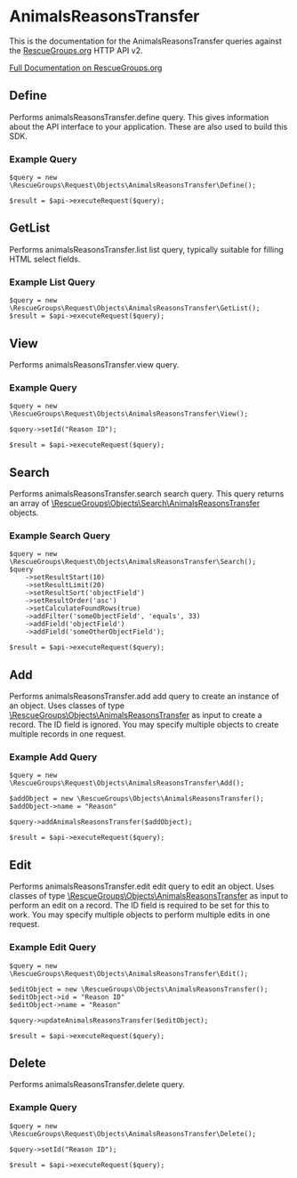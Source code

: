 # AnimalsReasonsTransfer

This is the documentation for the AnimalsReasonsTransfer queries against the [RescueGroups.org](https://www.rescuegroups.org/) HTTP API v2.

[Full Documentation on RescueGroups.org](https://userguide.rescuegroups.org/display/APIDG/Object+definitions#Objectdefinitions-animalsReasonsTransfer)

## Define
Performs animalsReasonsTransfer.define query. This gives information about the API interface to your application. These are also used to build this SDK.

### Example Query

    $query = new \RescueGroups\Request\Objects\AnimalsReasonsTransfer\Define();

    $result = $api->executeRequest($query);
## GetList
Performs animalsReasonsTransfer.list list query, typically suitable for filling HTML select fields.

### Example List Query

    $query = new \RescueGroups\Request\Objects\AnimalsReasonsTransfer\GetList();
    $result = $api->executeRequest($query);
## View
Performs animalsReasonsTransfer.view query.

### Example Query

    $query = new \RescueGroups\Request\Objects\AnimalsReasonsTransfer\View();

    $query->setId("Reason ID");

    $result = $api->executeRequest($query);

## Search
Performs animalsReasonsTransfer.search search query. This query returns an array of [\RescueGroups\Objects\Search\AnimalsReasonsTransfer](../../../src/Objects/Search/AnimalsReasonsTransfer.php) objects.

### Example Search Query

    $query = new \RescueGroups\Request\Objects\AnimalsReasonsTransfer\Search();
    $query
        ->setResultStart(10)
        ->setResultLimit(20)
        ->setResultSort('objectField')
        ->setResultOrder('asc')
        ->setCalculateFoundRows(true)
        ->addFilter('someObjectField', 'equals', 33)
        ->addField('objectField')
        ->addField('someOtherObjectField');

    $result = $api->executeRequest($query);
## Add
Performs animalsReasonsTransfer.add add query to create an instance of an object. Uses classes of type [\RescueGroups\Objects\AnimalsReasonsTransfer](../../../src/Objects/AnimalsReasonsTransfer.php) as input to create a record. The ID field is ignored. You may specify multiple objects to create multiple records in one request.

### Example Add Query

    $query = new \RescueGroups\Request\Objects\AnimalsReasonsTransfer\Add();

    $addObject = new \RescueGroups\Objects\AnimalsReasonsTransfer();
    $addObject->name = "Reason"

    $query->addAnimalsReasonsTransfer($addObject);

    $result = $api->executeRequest($query);
## Edit
Performs animalsReasonsTransfer.edit edit query to edit an object. Uses classes of type [\RescueGroups\Objects\AnimalsReasonsTransfer](../../../src/Objects/AnimalsReasonsTransfer.php) as input to perform an edit on a record. The ID field is required to be set for this to work. You may specify multiple objects to perform multiple edits in one request.

### Example Edit Query

    $query = new \RescueGroups\Request\Objects\AnimalsReasonsTransfer\Edit();

    $editObject = new \RescueGroups\Objects\AnimalsReasonsTransfer();
    $editObject->id = "Reason ID"
    $editObject->name = "Reason"

    $query->updateAnimalsReasonsTransfer($editObject);

    $result = $api->executeRequest($query);
## Delete
Performs animalsReasonsTransfer.delete query.

### Example Query

    $query = new \RescueGroups\Request\Objects\AnimalsReasonsTransfer\Delete();

    $query->setId("Reason ID");

    $result = $api->executeRequest($query);

